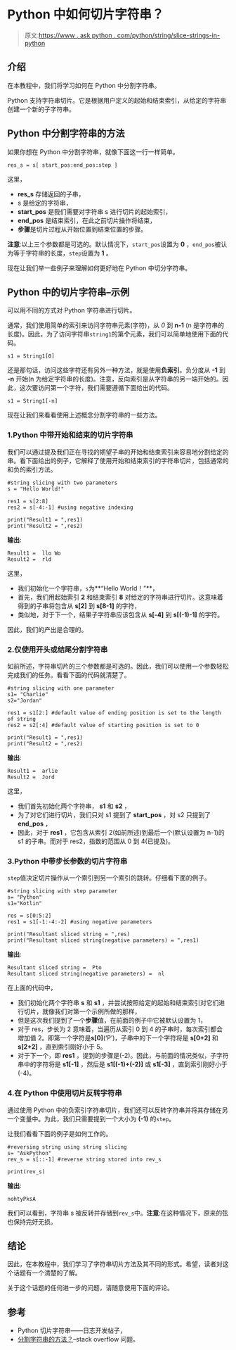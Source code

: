 # Python 中如何切片字符串？

> 原文:[https://www . ask python . com/python/string/slice-strings-in-python](https://www.askpython.com/python/string/slice-strings-in-python)

## 介绍

在本教程中，我们将学习如何在 Python 中分割字符串。

Python 支持字符串切片。它是根据用户定义的起始和结束索引，从给定的字符串创建一个新的子字符串。

## Python 中分割字符串的方法

如果你想在 Python 中分割字符串，就像下面这一行一样简单。

```
res_s = s[ start_pos:end_pos:step ]

```

这里，

*   **res_s** 存储返回的子串，
*   s 是给定的字符串，
*   **start_pos** 是我们需要对字符串 s 进行切片的起始索引，
*   **end_pos** 是结束索引，在此之前切片操作将结束，
*   **步骤**是切片过程从开始位置到结束位置的步骤。

**注意**:以上三个参数都是可选的。默认情况下，`start_pos`设置为 **0** ，`end_pos`被认为等于字符串的长度，`step`设置为 **1** 。

现在让我们举一些例子来理解如何更好地在 Python 中切分字符串。

## Python 中的切片字符串–示例

可以用不同的方式对 Python 字符串进行切片。

通常，我们使用简单的索引来访问字符串元素(字符)，从 *0* 到 **n-1** (n 是字符串的长度)。因此，为了访问字符串`string1`的第**个**元素，我们可以简单地使用下面的代码。

```
s1 = String1[0]

```

还是那句话，访问这些字符还有另外一种方法，就是使用**负索引**。负分度从 **-1** 到 **-n** 开始(n 为给定字符串的长度)。注意，反向索引是从字符串的另一端开始的。因此，这次要访问第一个字符，我们需要遵循下面给出的代码。

```
s1 = String﻿1[-n]

```

现在让我们来看看使用上述概念分割字符串的一些方法。

### 1.Python 中带开始和结束的切片字符串

我们可以通过提及我们正在寻找的期望子串的开始和结束索引来容易地分割给定的串。看下面给出的例子，它解释了使用开始和结束索引的字符串切片，包括通常的和负的索引方法。

```
#string slicing with two parameters
s = "Hello World!"

res1 = s[2:8]
res2 = s[-4:-1] #using negative indexing

print("Result1 = ",res1)
print("Result2 = ",res2)

```

**输出**:

```
Result1 =  llo Wo
Result2 =  rld

```

这里，

*   我们初始化一个字符串，`s`为**“Hello World！”**，
*   首先，我们用起始索引 **2** 和结束索引 **8** 对给定的字符串进行切片。这意味着得到的子串将包含从 **s[2]** 到 **s[8-1]** 的字符，
*   类似地，对于下一个，结果子字符串应该包含从 **s[-4]** 到 **s[(-1)-1]** 的字符。

因此，我们的产出是合理的。

### 2.仅使用开头或结尾分割字符串

如前所述，字符串切片的三个参数都是可选的。因此，我们可以使用一个参数轻松完成我们的任务。看看下面的代码就清楚了。

```
#string slicing with one parameter
s1= "Charlie"
s2="Jordan"

res1 = s1[2:] #default value of ending position is set to the length of string
res2 = s2[:4] #default value of starting position is set to 0

print("Result1 = ",res1)
print("Result2 = ",res2)

```

**输出**:

```
Result1 =  arlie
Result2 =  Jord

```

这里，

*   我们首先初始化两个字符串， **s1** 和 **s2** ，
*   为了对它们进行切片，我们只对 s1 提到了 **start_pos** ，对 s2 只提到了 **end_pos** ，
*   因此，对于 **res1** ，它包含从索引 2(如前所述)到最后一个(默认设置为 n-1)的 s1 的子串。而对于 res2，指数的范围从 0 到 4(已提及)。

### 3.Python 中带步长参数的切片字符串

`step`值决定切片操作从一个索引到另一个索引的跳转。仔细看下面的例子。

```
#string slicing with step parameter
s= "Python"
s1="Kotlin"

res = s[0:5:2]
res1 = s1[-1:-4:-2] #using negative parameters

print("Resultant sliced string = ",res)
print("Resultant sliced string(negative parameters) = ",res1)

```

**输出**:

```
Resultant sliced string =  Pto
Resultant sliced string(negative parameters) =  nl

```

在上面的代码中，

*   我们初始化两个字符串 **s** 和 **s1** ，并尝试按照给定的起始和结束索引对它们进行切片，就像我们对第一个示例所做的那样，
*   但是这次我们提到了一个**步骤**值，在前面的例子中它被默认设置为 1，
*   对于 res，步长为 2 意味着，当遍历从索引 0 到 4 的子串时，每次索引都会增加值 2。即第一个字符是**s[0]**(‘P’)，子串中的下一个字符将是 **s[0+2]** 和 **s[2+2]** ，直到索引刚好小于 5。
*   对于下一个，即 **res1** ，提到的步骤是(-2)。因此，与前面的情况类似，子字符串中的字符将是 **s1[-1]** ，然后是 **s1[(-1)+(-2)]** 或 **s1[-3]** ，直到索引刚好小于(-4)。

### 4.在 Python 中使用切片反转字符串

通过使用 Python 中的负索引字符串切片，我们还可以反转字符串并将其存储在另一个变量中。为此，我们只需要提到一个大小为 **(-1)** 的`step`。

让我们看看下面的例子是如何工作的。

```
#reversing string using string slicing
s= "AskPython"
rev_s = s[::-1] #reverse string stored into rev_s

print(rev_s)

```

**输出**:

```
nohtyPksA

```

我们可以看到，字符串 s 被反转并存储到`rev_s`中。**注意**:在这种情况下，原来的弦也保持完好无损。

## 结论

因此，在本教程中，我们学习了字符串切片方法及其不同的形式。希望，读者对这个话题有一个清楚的了解。

关于这个话题的任何进一步的问题，请随意使用下面的评论。

## 参考

*   Python 切片字符串——日志开发帖子，
*   [分割字符串的方法？](https://stackoverflow.com/questions/1010961/ways-to-slice-a-string)–stack overflow 问题。